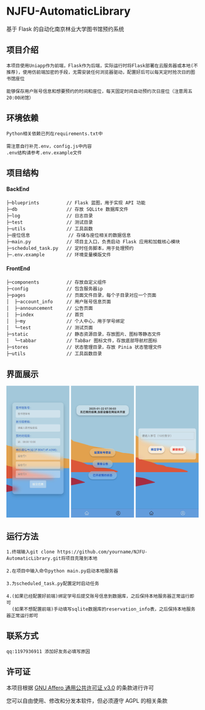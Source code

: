 # NJFU-AutomaticLibrary
基于 Flask 的自动化南京林业大学图书馆预约系统
## 项目介绍

    本项目使用Uniapp作为前端，Flask作为后端，实际运行时将Flask部署在云服务器或本地(不推荐)，使用仿前端加密的手段，无需安装任何浏览器驱动，配置好后可以每天定时抢次日的图书馆座位
    
    能够保存用户账号信息和想要预约的时间和座位，每天固定时间自动预约次日座位（注意周五20:00闭馆）

## 环境依赖

    Python相关依赖已列在requirements.txt中
    
    需注意自行补充.env，config.js中内容
    .env结构请参考.env.example文件

## 项目结构

#### BackEnd

	├─blueprints          // Flask 蓝图，用于实现 API 功能
	├─db                  // 存放 SQLite 数据库文件
	├─log                 // 日志目录
	├─test                // 测试目录
	├─utils               // 工具函数
	├─座位信息              // 存储与座位相关的数据信息
	├─main.py             // 项目主入口，负责启动 Flask 应用和加载核心模块
	├─scheduled_task.py   // 定时任务脚本，用于处理预约
	├─.env.example   	  // 环境变量模版文件

#### FrontEnd

    ├─components          // 存放自定义组件
    ├─config              // 包含服务器ip
    ├─pages               // 页面文件目录，每个子目录对应一个页面
    │  ├─account_info     // 用户账号信息页面
    │  ├─announcement     // 公告页面
    │  ├─index            // 首页
    │  ├─my               // 个人中心，用于学号绑定
    │  └─test             // 测试页面
    ├─static              // 静态资源目录，存放图片、图标等静态文件
    │  └─tabbar           // TabBar 图标文件，存放底部导航栏图标
    ├─stores              // 状态管理目录，存放 Pinia 状态管理文件
    ├─utils               // 工具函数目录

## 界面展示



![未标题-1](README.assets/%E6%9C%AA%E6%A0%87%E9%A2%98-1-1737818666336-1.png)
## 运行方法

    1.终端输入git clone https://github.com/yourname/NJFU-AutomaticLibrary.git将项目克隆到本地
    
    2.在项目中输入命令python main.py启动本地服务器
    
    3.为scheduled_task.py配置定时启动任务
    
    4.(如果已经配置好前端)绑定学号后提交账号信息到数据库，之后保持本地服务器正常运行即可
      (如果不想配置前端)手动填写sqlite数据库的reservation_info表，之后保持本地服务器正常运行即可

## 联系方式                                               
	qq:1197936911 添加好友务必填写原因
## 许可证 
本项目根据 [GNU Affero 通用公共许可证 v3.0](https://www.gnu.org/licenses/agpl-3.0.html) 的条款进行许可

您可以自由使用、修改和分发本软件，但必须遵守 AGPL 的相关条款
